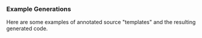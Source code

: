 ### Example Generations

Here are some examples of annotated source "templates" and the resulting generated code.

